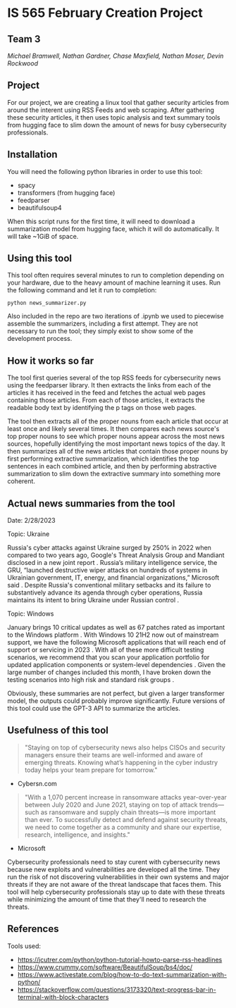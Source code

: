 # IS 565 February Creation Project
## Team 3
*Michael Bramwell, Nathan Gardner, Chase Maxfield, Nathan Moser, Devin Rockwood*

## Project

For our project, we are creating a linux tool that gather security articles from around the interent using RSS Feeds and web scraping. After gathering these security articles, it then uses topic analysis and text summary tools from hugging face to slim down the amount of news for busy cybersecurity professionals.

## Installation

You will need the following python libraries in order to use this tool:
- spacy
- transformers (from hugging face)
- feedparser
- beautifulsoup4

When this script runs for the first time, it will need to download a summarization model from hugging face, which it will do automatically. It will take ~1GiB of space.

## Using this tool

This tool often requires several minutes to run to completion depending on your hardware, due to the heavy amount of machine learning it uses. Run the following command and let it run to completion:
```
python news_summarizer.py
```

Also included in the repo are two iterations of .ipynb we used to piecewise assemble the summarizers, including a first attempt. They are not necessary to run the tool; they simply exist to show some of the development process.

## How it works so far

The tool first queries several of the top RSS feeds for cybersecurity news using the feedparser library. It then extracts the links from each of the articles it has received in the feed and fetches the actual web pages containing those articles. From each of those articles, it extracts the readable body text by identifying the p tags on those web pages. 

The tool then extracts all of the proper nouns from each article that occur at least once and likely several times. It then compares each news source's top proper nouns to see which proper nouns appear across the most news sources, hopefully identifying the most important news topics of the day. It then summarizes all of the news articles that contain those proper nouns by first performing extractive summarization, which identifies the top sentences in each combined article, and then by performing abstractive summarization to slim down the extractive summary into something more coherent.

## Actual news summaries from the tool

Date: 2/28/2023

Topic: Ukraine 

Russia's cyber attacks against Ukraine surged by 250% in 2022 when compared to two years ago, Google's Threat Analysis Group and Mandiant disclosed in a new joint report . Russia’s military intelligence service, the GRU, “launched destructive wiper attacks on hundreds of systems in Ukrainian government, IT, energy, and financial organizations,” Microsoft said . Despite Russia's conventional military setbacks and its failure to substantively advance its agenda through cyber operations, Russia maintains its intent to bring Ukraine under Russian control .

Topic: Windows 

January brings 10 critical updates as well as 67 patches rated as important to the Windows platform . With Windows 10 21H2 now out of mainstream support, we have the following Microsoft applications that will reach end of support or servicing in 2023 . With all of these more difficult testing scenarios, we recommend that you scan your application portfolio for updated application components or system-level dependencies . Given the large number of changes included this month, I have broken down the testing scenarios into high risk and standard risk groups .

Obviously, these summaries are not perfect, but given a larger transformer model, the outputs could probably improve significantly. Future versions of this tool could use the GPT-3 API to summarize the articles.

## Usefulness of this tool

> "Staying on top of cybersecurity news also helps CISOs and security managers ensure their teams are well-informed and aware of emerging threats. Knowing what’s happening in the cyber industry today helps your team prepare for tomorrow."
- Cybersn.com

> "With a 1,070 percent increase in ransomware attacks year-over-year between July 2020 and June 2021, staying on top of attack trends—such as ransomware and supply chain threats—is more important than ever. To successfully detect and defend against security threats, we need to come together as a community and share our expertise, research, intelligence, and insights."
- Microsoft

Cybersecurity professionals need to stay curent with cybersecurity news because new exploits and vulnerabilities are developed all the time. They run the risk of not discovering vulnerabilities in their own systems and major threats if they are not aware of the threat landscape that faces them. This tool will help cybersecurity professionals stay up to date with these threats while minimizing the amount of time that they'll need to research the threats. 

## References

Tools used:
- https://jcutrer.com/python/python-tutorial-howto-parse-rss-headlines
- https://www.crummy.com/software/BeautifulSoup/bs4/doc/
- https://www.activestate.com/blog/how-to-do-text-summarization-with-python/
- https://stackoverflow.com/questions/3173320/text-progress-bar-in-terminal-with-block-characters
